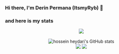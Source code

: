 ### Hi there, I'm Derin Permana (ItsmyRyb) 👋

### and here is my stats
<p align="center"><img src="[https://www.codewars.com/users/ItsmyRyb/badges/large]"/><br /><br />
  <img src="https://github-readme-stats.vercel.app/api?username=ItsmyRyb&show_icons=true&include_all_commits=true&theme=monokai" alt="hossein heydari's GitHub stats" /><br />
  <img src="https://github-readme-streak-stats.herokuapp.com/?user=ItsmyRyb&theme=monokai"/>
  <img src="https://github-readme-stats.vercel.app/api/top-langs/?username=ItsmyRyb&layout=compact&theme=monokai&langs_count=12"/><br />
</p>

<!--
**DerinPermana/ItsmyRyb** is a ✨ _special_ ✨ repository because its `README.md` (this file) appears on your GitHub profile.

Here are some ideas to get you started:

- 🔭 I’m currently working on: Airdrop Hunter & Research
- 🌱 I’m currently learning: Airdrop,Design,Video Editing
- 👯 I’m looking to collaborate on: Project Airdrop
- 🤔 I’m looking for help with: Airdrop
- 💬 Ask me about: My Life
- 📫 How to reach me: Help Change My world 🌏
- 😄 Pronouns: ItsmyRyb
- ⚡ Fun fact: Im Crazy Mod On Discord 😂
-->
